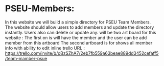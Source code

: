 # PSEU-Members: 
In this website we will build a simple directory for PSEU Team Members. The website  should allow users to add members and update the directory instantly. Users also can delete or update any.
will be two art board  for this website :
The first on is will have the member and the user can be add member from this artboard 
The second artboard is for shows all member info with ability to edit inline 
trello URL :
https://trello.com/invite/b/oBzSZhA7/2eb7fb559a63beae889dd3452cefaff5/team-mamber-psue
